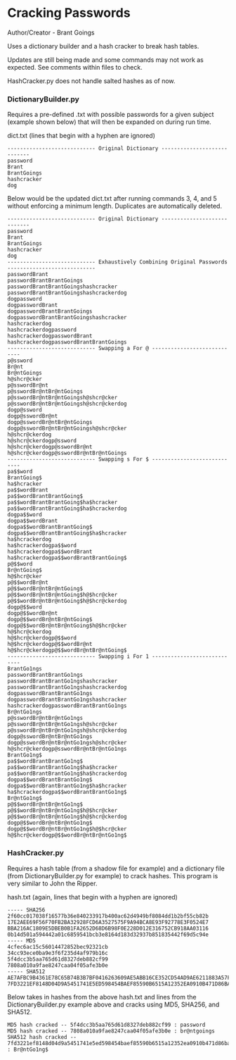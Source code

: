 # Cracking Passwords
Author/Creator - Brant Goings

Uses a dictionary builder and a hash cracker to break hash tables.

Updates are still being made and some commands may not work as expected. See comments within files to check.

HashCracker.py does not handle salted hashes as of now.

### DictionaryBuilder.py
Requires a pre-defined .txt with possible passwords for a given subject (example shown below) that will then be expanded on during run time.

dict.txt (lines that begin with a hyphen are ignored)
```
---------------------------- Original Dictionary ----------------------------
password
Brant
BrantGoings
hashcracker
dog
```

Below would be the updated dict.txt after running commands 3, 4, and 5 without enforcing a minimum length. Duplicates are automatically deleted.
```
---------------------------- Original Dictionary ----------------------------
password
Brant
BrantGoings
hashcracker
dog
---------------------------- Exhaustively Combining Original Passwords ----------------------------
passwordBrant
passwordBrantBrantGoings
passwordBrantBrantGoingshashcracker
passwordBrantBrantGoingshashcrackerdog
dogpassword
dogpasswordBrant
dogpasswordBrantBrantGoings
dogpasswordBrantBrantGoingshashcracker
hashcrackerdog
hashcrackerdogpassword
hashcrackerdogpasswordBrant
hashcrackerdogpasswordBrantBrantGoings
---------------------------- Swapping a For @ ----------------------------
p@ssword
Br@nt
Br@ntGoings
h@shcr@cker
p@sswordBr@nt
p@sswordBr@ntBr@ntGoings
p@sswordBr@ntBr@ntGoingsh@shcr@cker
p@sswordBr@ntBr@ntGoingsh@shcr@ckerdog
dogp@ssword
dogp@sswordBr@nt
dogp@sswordBr@ntBr@ntGoings
dogp@sswordBr@ntBr@ntGoingsh@shcr@cker
h@shcr@ckerdog
h@shcr@ckerdogp@ssword
h@shcr@ckerdogp@sswordBr@nt
h@shcr@ckerdogp@sswordBr@ntBr@ntGoings
---------------------------- Swapping s For $ ----------------------------
pa$$word
BrantGoing$
ha$hcracker
pa$$wordBrant
pa$$wordBrantBrantGoing$
pa$$wordBrantBrantGoing$ha$hcracker
pa$$wordBrantBrantGoing$ha$hcrackerdog
dogpa$$word
dogpa$$wordBrant
dogpa$$wordBrantBrantGoing$
dogpa$$wordBrantBrantGoing$ha$hcracker
ha$hcrackerdog
ha$hcrackerdogpa$$word
ha$hcrackerdogpa$$wordBrant
ha$hcrackerdogpa$$wordBrantBrantGoing$
p@$$word
Br@ntGoing$
h@$hcr@cker
p@$$wordBr@nt
p@$$wordBr@ntBr@ntGoing$
p@$$wordBr@ntBr@ntGoing$h@$hcr@cker
p@$$wordBr@ntBr@ntGoing$h@$hcr@ckerdog
dogp@$$word
dogp@$$wordBr@nt
dogp@$$wordBr@ntBr@ntGoing$
dogp@$$wordBr@ntBr@ntGoing$h@$hcr@cker
h@$hcr@ckerdog
h@$hcr@ckerdogp@$$word
h@$hcr@ckerdogp@$$wordBr@nt
h@$hcr@ckerdogp@$$wordBr@ntBr@ntGoing$
---------------------------- Swapping i For 1 ----------------------------
BrantGo1ngs
passwordBrantBrantGo1ngs
passwordBrantBrantGo1ngshashcracker
passwordBrantBrantGo1ngshashcrackerdog
dogpasswordBrantBrantGo1ngs
dogpasswordBrantBrantGo1ngshashcracker
hashcrackerdogpasswordBrantBrantGo1ngs
Br@ntGo1ngs
p@sswordBr@ntBr@ntGo1ngs
p@sswordBr@ntBr@ntGo1ngsh@shcr@cker
p@sswordBr@ntBr@ntGo1ngsh@shcr@ckerdog
dogp@sswordBr@ntBr@ntGo1ngs
dogp@sswordBr@ntBr@ntGo1ngsh@shcr@cker
h@shcr@ckerdogp@sswordBr@ntBr@ntGo1ngs
BrantGo1ng$
pa$$wordBrantBrantGo1ng$
pa$$wordBrantBrantGo1ng$ha$hcracker
pa$$wordBrantBrantGo1ng$ha$hcrackerdog
dogpa$$wordBrantBrantGo1ng$
dogpa$$wordBrantBrantGo1ng$ha$hcracker
ha$hcrackerdogpa$$wordBrantBrantGo1ng$
Br@ntGo1ng$
p@$$wordBr@ntBr@ntGo1ng$
p@$$wordBr@ntBr@ntGo1ng$h@$hcr@cker
p@$$wordBr@ntBr@ntGo1ng$h@$hcr@ckerdog
dogp@$$wordBr@ntBr@ntGo1ng$
dogp@$$wordBr@ntBr@ntGo1ng$h@$hcr@cker
h@$hcr@ckerdogp@$$wordBr@ntBr@ntGo1ng$
```

### HashCracker.py
Requires a hash table (from a shadow file for example) and a dictionary file (from DictionaryBuilder.py for example) to crack hashes. This program is very similar to John the Ripper.

hash.txt (again, lines that begin with a hyphen are ignored)
```
----- SHA256
2f60cc017038f16577b36e840233917b400ac62d4949bf8084dd1b2bf55cb82b
17E2AEE69F56F70FB2BA32928FCD6A3527575F9A94BCA8E93F92778E3F0524E7
BBA216AC1809E5DBEB0B1FA2652D68D6B98F0E228D012E316752CB918AA03116
0b14d501a594442a01c6859541bcb3e8164d183d32937b851835442f69d5c94e
----- MD5
4cfec6ac15c56014472852bec92321cb
34cc93ece0ba9e3f6f235d4af979b16c
5f4dcc3b5aa765d61d8327deb882cf99
7808a010a9fae8247caa04f05afe3b0e
----- SHA512
AE7AFBC9B4361E78C65B74B3B7BF0416263609AE5ABB16CE352CD54AD9AE6211883A57F83038B178675D5103CA277FEEEC3DA4D296E3B1C53B1B17CCFFF16D02
7FD3221EF8148D04D9A5451741E5ED598454BAEF85590B6515A12352EA0910B471D86BA58CDC14811DADAF4D7EB1B5F8A23404166EAA6348A07E1ABF00BB879A
```

Below takes in hashes from the above hash.txt and lines from the DictionaryBuilder.py example above and cracks using MD5, SHA256, and SHA512.
```
MD5 hash cracked -- 5f4dcc3b5aa765d61d8327deb882cf99 : password
MD5 hash cracked -- 7808a010a9fae8247caa04f05afe3b0e : br@ntgoings
SHA512 hash cracked -- 7fd3221ef8148d04d9a5451741e5ed598454baef85590b6515a12352ea0910b471d86ba58cdc14811dadaf4d7eb1b5f8a23404166eaa6348a07e1abf00bb879a : Br@ntGo1ng$
```
